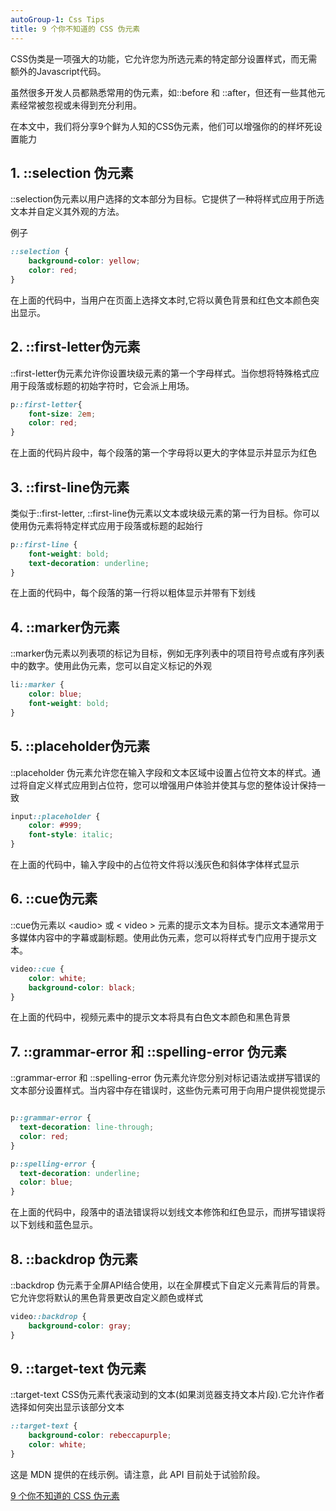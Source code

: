```yaml
---
autoGroup-1: Css Tips
title: 9 个你不知道的 CSS 伪元素
---
```

CSS伪类是一项强大的功能，它允许您为所选元素的特定部分设置样式，而无需额外的Javascript代码。

虽然很多开发人员都熟悉常用的伪元素，如::before 和 ::after，但还有一些其他元素经常被忽视或未得到充分利用。

在本文中，我们将分享9个鲜为人知的CSS伪元素，他们可以增强你的的样坏死设置能力

## 1. ::selection 伪元素
::selection伪元素以用户选择的文本部分为目标。它提供了一种将样式应用于所选文本并自定义其外观的方法。

例子
```css
::selection {
    background-color: yellow;
    color: red;
}
```
在上面的代码中，当用户在页面上选择文本时,它将以黄色背景和红色文本颜色突出显示。

## 2. ::first-letter伪元素
::first-letter伪元素允许你设置块级元素的第一个字母样式。当你想将特殊格式应用于段落或标题的初始字符时，它会派上用场。

```css
p::first-letter{
    font-size: 2em;
    color: red;
}
```
在上面的代码片段中，每个段落的第一个字母将以更大的字体显示并显示为红色

## 3. ::first-line伪元素
类似于::first-letter, ::first-line伪元素以文本或块级元素的第一行为目标。你可以使用伪元素将特定样式应用于段落或标题的起始行
```css
p::first-line {
    font-weight: bold;
    text-decoration: underline;
}
```
在上面的代码中，每个段落的第一行将以粗体显示并带有下划线

## 4. ::marker伪元素
::marker伪元素以列表项的标记为目标，例如无序列表中的项目符号点或有序列表中的数字。使用此伪元素，您可以自定义标记的外观

```css
li::marker {
    color: blue;
    font-weight: bold;
}
```

## 5. ::placeholder伪元素
::placeholder 伪元素允许您在输入字段和文本区域中设置占位符文本的样式。通过将自定义样式应用到占位符，您可以增强用户体验并使其与您的整体设计保持一致

```css
input::placeholder {
    color: #999;
    font-style: italic;
}
```
在上面的代码中，输入字段中的占位符文件将以浅灰色和斜体字体样式显示

## 6. ::cue伪元素
::cue伪元素以 &lt;audio&gt; 或 &lt; video &gt; 元素的提示文本为目标。提示文本通常用于多媒体内容中的字幕或副标题。使用此伪元素，您可以将样式专门应用于提示文本。

```css
video::cue {
    color: white;
    background-color: black;
}
```
在上面的代码中，视频元素中的提示文本将具有白色文本颜色和黑色背景

## 7. ::grammar-error 和 ::spelling-error 伪元素
::grammar-error 和 ::spelling-error 伪元素允许您分别对标记语法或拼写错误的文本部分设置样式。当内容中存在错误时，这些伪元素可用于向用户提供视觉提示
```css

p::grammar-error {
  text-decoration: line-through;
  color: red;
}

p::spelling-error {
  text-decoration: underline;
  color: blue;
}
```
在上面的代码中，段落中的语法错误将以划线文本修饰和红色显示，而拼写错误将以下划线和蓝色显示。

## 8. ::backdrop 伪元素
::backdrop 伪元素于全屏API结合使用，以在全屏模式下自定义元素背后的背景。它允许您将默认的黑色背景更改自定义颜色或样式
```css
video::backdrop {
    background-color: gray;
}
```

## 9. ::target-text 伪元素
::target-text CSS伪元素代表滚动到的文本(如果浏览器支持文本片段).它允许作者选择如何突出显示该部分文本

```css
::target-text {
    background-color: rebeccapurple;
    color: white;
}
```
这是 MDN 提供的在线示例。请注意，此 API 目前处于试验阶段。



[9 个你不知道的 CSS 伪元素](https://mp.weixin.qq.com/s/tfuF7iUEQC_en_tx3pRBTA)